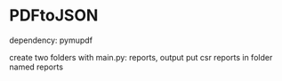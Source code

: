 # PDFtoJSON

dependency: pymupdf

create two folders with main.py: reports, output
put csr reports in folder named reports
